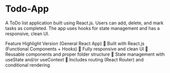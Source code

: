 # Todo-App
A ToDo list application built using React.js. Users can add, delete, and mark tasks as completed. The app uses hooks for state management and has a responsive, clean UI.

 Feature Highlight Version (General React App)
🔹 Built with React.js (Functional Components + Hooks)
🔹 Fully responsive and clean UI
🔹 Reusable components and proper folder structure
🔹 State management with useState and/or useContext
🔹 Includes routing (React Router) and conditional rendering
